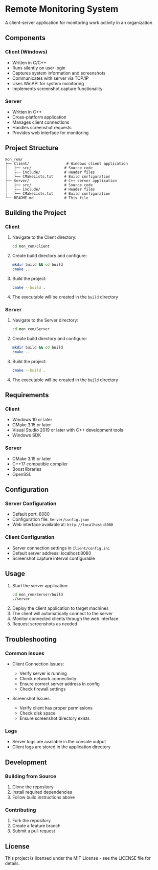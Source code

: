 # Remote Monitoring System

A client-server application for monitoring work activity in an organization.

## Components

### Client (Windows)
- Written in C/C++
- Runs silently on user login
- Captures system information and screenshots
- Communicates with server via TCP/IP
- Uses WinAPI for system monitoring
- Implements screenshot capture functionality

### Server
- Written in C++
- Cross-platform application
- Manages client connections
- Handles screenshot requests
- Provides web interface for monitoring

## Project Structure

```
mon_rem/
├── Client/                 # Windows client application
│   ├── src/               # Source code
│   ├── include/           # Header files
│   └── CMakeLists.txt     # Build configuration
├── Server/                # C++ server application
│   ├── src/               # Source code
│   ├── include/           # Header files
│   └── CMakeLists.txt     # Build configuration
└── README.md              # This file
```

## Building the Project

### Client
1. Navigate to the Client directory:
   ```bash
   cd mon_rem/Client
   ```
2. Create build directory and configure:
   ```bash
   mkdir build && cd build
   cmake ..
   ```
3. Build the project:
   ```bash
   cmake --build .
   ```
4. The executable will be created in the `build` directory

### Server
1. Navigate to the Server directory:
   ```bash
   cd mon_rem/Server
   ```
2. Create build directory and configure:
   ```bash
   mkdir build && cd build
   cmake ..
   ```
3. Build the project:
   ```bash
   cmake --build .
   ```
4. The executable will be created in the `build` directory

## Requirements

### Client
- Windows 10 or later
- CMake 3.15 or later
- Visual Studio 2019 or later with C++ development tools
- Windows SDK

### Server
- CMake 3.15 or later
- C++17 compatible compiler
- Boost libraries
- OpenSSL

## Configuration

### Server Configuration
- Default port: 8080
- Configuration file: `Server/config.json`
- Web interface available at: `http://localhost:8080`

### Client Configuration
- Server connection settings in `Client/config.ini`
- Default server address: localhost:8080
- Screenshot capture interval configurable

## Usage

1. Start the server application:
   ```bash
   cd mon_rem/Server/build
   ./server
   ```
2. Deploy the client application to target machines
3. The client will automatically connect to the server
4. Monitor connected clients through the web interface
5. Request screenshots as needed

## Troubleshooting

### Common Issues

- Client Connection Issues:
  - Verify server is running
  - Check network connectivity
  - Ensure correct server address in config
  - Check firewall settings

- Screenshot Issues:
  - Verify client has proper permissions
  - Check disk space
  - Ensure screenshot directory exists

### Logs
- Server logs are available in the console output
- Client logs are stored in the application directory

## Development

### Building from Source
1. Clone the repository
2. Install required dependencies
3. Follow build instructions above

### Contributing
1. Fork the repository
2. Create a feature branch
3. Submit a pull request

## License
This project is licensed under the MIT License - see the LICENSE file for details. 